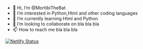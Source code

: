 - 👋 Hi, I’m @MortibiTheBat
- 👀 I’m interested in Python,Html and other coding languages 
- 🌱 I’m currently learning Html and Python
- 💞️ I’m looking to collaborate on bla bla bla
- 📫 How to reach me bla bla bla

<!---
MortibiTheBat/MortibiTheBat is a ✨ special ✨ repository because its `README.md` (this file) appears on your GitHub profile.
You can click the Preview link to take a look at your changes.
--->
[![Netlify Status](https://api.netlify.com/api/v1/badges/30cd9fa5-eb10-4321-8bc7-6ad8b7f4a803/deploy-status)](https://app.netlify.com/sites/mortibi/deploys)
